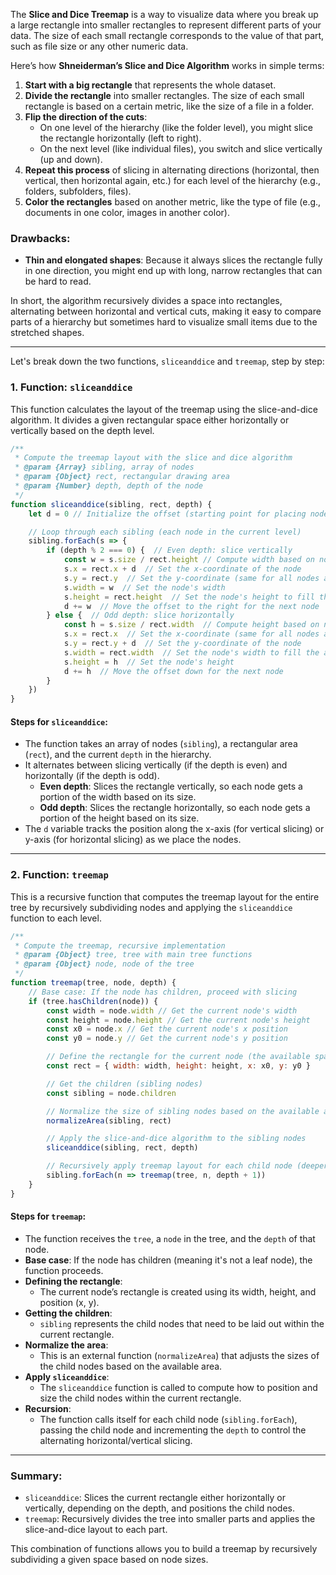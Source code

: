 The **Slice and Dice Treemap** is a way to visualize data where you break up a large rectangle into smaller rectangles to represent different parts of your data. The size of each small rectangle corresponds to the value of that part, such as file size or any other numeric data.

Here’s how **Shneiderman’s Slice and Dice Algorithm** works in simple terms:

1. **Start with a big rectangle** that represents the whole dataset.
2. **Divide the rectangle** into smaller rectangles. The size of each small rectangle is based on a certain metric, like the size of a file in a folder.
3. **Flip the direction of the cuts**:
   - On one level of the hierarchy (like the folder level), you might slice the rectangle horizontally (left to right).
   - On the next level (like individual files), you switch and slice vertically (up and down).
4. **Repeat this process** of slicing in alternating directions (horizontal, then vertical, then horizontal again, etc.) for each level of the hierarchy (e.g., folders, subfolders, files).
5. **Color the rectangles** based on another metric, like the type of file (e.g., documents in one color, images in another color).

### Drawbacks:
- **Thin and elongated shapes**: Because it always slices the rectangle fully in one direction, you might end up with long, narrow rectangles that can be hard to read.

In short, the algorithm recursively divides a space into rectangles, alternating between horizontal and vertical cuts, making it easy to compare parts of a hierarchy but sometimes hard to visualize small items due to the stretched shapes.

---
Let's break down the two functions, `sliceanddice` and `treemap`, step by step:

### 1. **Function: `sliceanddice`**

This function calculates the layout of the treemap using the slice-and-dice algorithm. It divides a given rectangular space either horizontally or vertically based on the depth level.

```js
/**
 * Compute the treemap layout with the slice and dice algorithm
 * @param {Array} sibling, array of nodes
 * @param {Object} rect, rectangular drawing area
 * @param {Number} depth, depth of the node
 */
function sliceanddice(sibling, rect, depth) {
    let d = 0 // Initialize the offset (starting point for placing nodes)

    // Loop through each sibling (each node in the current level)
    sibling.forEach(s => {
        if (depth % 2 === 0) {  // Even depth: slice vertically
            const w = s.size / rect.height // Compute width based on node size and rectangle height
            s.x = rect.x + d  // Set the x-coordinate of the node
            s.y = rect.y  // Set the y-coordinate (same for all nodes at this depth level)
            s.width = w  // Set the node's width
            s.height = rect.height  // Set the node's height to fill the available vertical space
            d += w  // Move the offset to the right for the next node
        } else {  // Odd depth: slice horizontally
            const h = s.size / rect.width  // Compute height based on node size and rectangle width
            s.x = rect.x  // Set the x-coordinate (same for all nodes at this depth level)
            s.y = rect.y + d  // Set the y-coordinate of the node
            s.width = rect.width  // Set the node's width to fill the available horizontal space
            s.height = h  // Set the node's height
            d += h  // Move the offset down for the next node
        }
    })
}
```

#### Steps for `sliceanddice`:
- The function takes an array of nodes (`sibling`), a rectangular area (`rect`), and the current `depth` in the hierarchy.
- It alternates between slicing vertically (if the depth is even) and horizontally (if the depth is odd).
  - **Even depth**: Slices the rectangle vertically, so each node gets a portion of the width based on its size.
  - **Odd depth**: Slices the rectangle horizontally, so each node gets a portion of the height based on its size.
- The `d` variable tracks the position along the x-axis (for vertical slicing) or y-axis (for horizontal slicing) as we place the nodes.

---

### 2. **Function: `treemap`**

This is a recursive function that computes the treemap layout for the entire tree by recursively subdividing nodes and applying the `sliceanddice` function to each level.

```js
/**
 * Compute the treemap, recursive implementation
 * @param {Object} tree, tree with main tree functions
 * @param {Object} node, node of the tree
 */
function treemap(tree, node, depth) {
    // Base case: If the node has children, proceed with slicing
    if (tree.hasChildren(node)) {
        const width = node.width // Get the current node's width
        const height = node.height // Get the current node's height
        const x0 = node.x // Get the current node's x position
        const y0 = node.y // Get the current node's y position

        // Define the rectangle for the current node (the available space to be subdivided)
        const rect = { width: width, height: height, x: x0, y: y0 }

        // Get the children (sibling nodes)
        const sibling = node.children

        // Normalize the size of sibling nodes based on the available area
        normalizeArea(sibling, rect)

        // Apply the slice-and-dice algorithm to the sibling nodes
        sliceanddice(sibling, rect, depth)

        // Recursively apply treemap layout for each child node (deeper in the hierarchy)
        sibling.forEach(n => treemap(tree, n, depth + 1))
    }
}
```

#### Steps for `treemap`:
- The function receives the `tree`, a `node` in the tree, and the `depth` of that node.
- **Base case**: If the node has children (meaning it's not a leaf node), the function proceeds.
- **Defining the rectangle**: 
  - The current node’s rectangle is created using its width, height, and position (x, y).
- **Getting the children**:
  - `sibling` represents the child nodes that need to be laid out within the current rectangle.
- **Normalize the area**:
  - This is an external function (`normalizeArea`) that adjusts the sizes of the child nodes based on the available area.
- **Apply `sliceanddice`**:
  - The `sliceanddice` function is called to compute how to position and size the child nodes within the current rectangle.
- **Recursion**:
  - The function calls itself for each child node (`sibling.forEach`), passing the child node and incrementing the `depth` to control the alternating horizontal/vertical slicing.

---

### Summary:

- `sliceanddice`: Slices the current rectangle either horizontally or vertically, depending on the depth, and positions the child nodes.
- `treemap`: Recursively divides the tree into smaller parts and applies the slice-and-dice layout to each part.

This combination of functions allows you to build a treemap by recursively subdividing a given space based on node sizes.